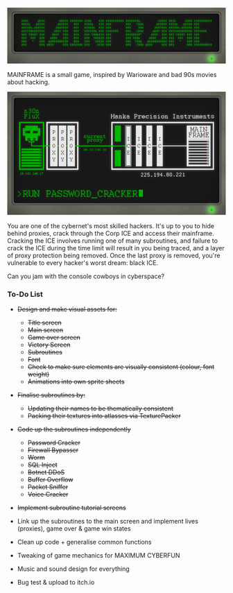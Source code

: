 ![MAINFRAME logo](mainframe_logo.png)

MAINFRAME is a small game, inspired by Warioware and bad 90s movies about hacking.

![MAINFRAME main screen](mainframe.gif)

You are one of the cybernet's most skilled hackers. It's up to you to hide behind proxies, crack through the Corp ICE and access their mainframe. Cracking the ICE involves running one of many subroutines, and failure to crack the ICE during the time limit will result in you being traced, and a layer of proxy protection being removed. Once the last proxy is removed, you're vulnerable to every hacker's worst dream: black ICE.

Can you jam with the console cowboys in cyberspace?

### To-Do List

- ~~Design and make visual assets for:~~
    - ~~Title screen~~
    - ~~Main screen~~
    - ~~Game over screen~~
    - ~~Victory Screen~~
    - ~~Subroutines~~
    - ~~Font~~
    - ~~Check to make sure elements are visually consistent (colour, font weight)~~
    - ~~Animations into own sprite sheets~~


- ~~Finalise subroutines by:~~
    - ~~Updating their names to be thematically consistent~~
    - ~~Packing their textures into atlasses via TexturePacker~~


- ~~Code up the subroutines independently~~
    - ~~Password Cracker~~
    - ~~Firewall Bypasser~~
    - ~~Worm~~
    - ~~SQL Inject~~
    - ~~Botnet DDoS~~
    - ~~Buffer Overflow~~
    - ~~Packet Sniffer~~
    - ~~Voice Cracker~~
	
- ~~Implement subroutine tutorial screens~~

- Link up the subroutines to the main screen and implement lives (proxies), game over & game win states

- Clean up code + generalise common functions

- Tweaking of game mechanics for MAXIMUM CYBERFUN

- Music and sound design for everything

- Bug test & upload to itch.io
